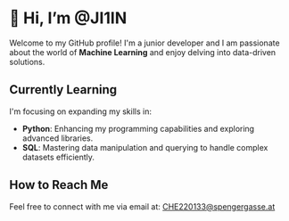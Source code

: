 # 👋 Hi, I’m @JI1IN

Welcome to my GitHub profile! I'm a junior developer and I am passionate about the world of **Machine Learning** and enjoy delving into data-driven solutions.

## Currently Learning

I'm focusing on expanding my skills in:
- **Python**: Enhancing my programming capabilities and exploring advanced libraries.
- **SQL**: Mastering data manipulation and querying to handle complex datasets efficiently.

## How to Reach Me

Feel free to connect with me via email at: [CHE220133@spengergasse.at](mailto:CHE220133@spengergasse.at)
